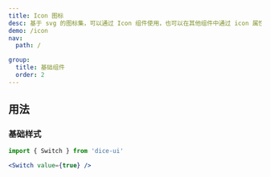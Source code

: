 ```yaml
---
title: Icon 图标
desc: 基于 svg 的图标集，可以通过 Icon 组件使用，也可以在其他组件中通过 icon 属性引用。
demo: /icon
nav:
  path: /

group:
  title: 基础组件
  order: 2
---
```


## 用法

### 基础样式

```jsx
import { Switch } from 'dice-ui'

<Switch value={true} />
```
